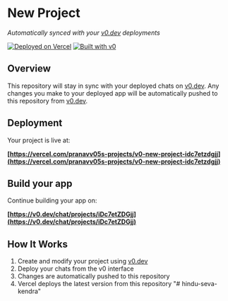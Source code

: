 # New Project

*Automatically synced with your [v0.dev](https://v0.dev) deployments*

[![Deployed on Vercel](https://img.shields.io/badge/Deployed%20on-Vercel-black?style=for-the-badge&logo=vercel)](https://vercel.com/pranavv05s-projects/v0-new-project-idc7etzdgjj)
[![Built with v0](https://img.shields.io/badge/Built%20with-v0.dev-black?style=for-the-badge)](https://v0.dev/chat/projects/iDc7etZDGjj)

## Overview

This repository will stay in sync with your deployed chats on [v0.dev](https://v0.dev).
Any changes you make to your deployed app will be automatically pushed to this repository from [v0.dev](https://v0.dev).

## Deployment

Your project is live at:

**[https://vercel.com/pranavv05s-projects/v0-new-project-idc7etzdgjj](https://vercel.com/pranavv05s-projects/v0-new-project-idc7etzdgjj)**

## Build your app

Continue building your app on:

**[https://v0.dev/chat/projects/iDc7etZDGjj](https://v0.dev/chat/projects/iDc7etZDGjj)**

## How It Works

1. Create and modify your project using [v0.dev](https://v0.dev)
2. Deploy your chats from the v0 interface
3. Changes are automatically pushed to this repository
4. Vercel deploys the latest version from this repository
"# hindu-seva-kendra" 
